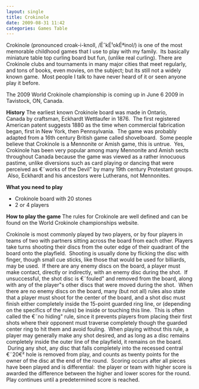```yaml
---
layout: single
title: Crokinole
date: 2009-08-31 11:42
categories: Games Table
---
```

Crokinole (pronounced croak-i-knoll, /ËˆkÉ¹okÉªinol/) is one of the most memorable childhood games that I use to play with my family.  Its basically miniature table top curling board but fun, (unlike real curling).
There are Crokinole clubs and tournaments in many major cities that meet regularly, and tons of books, even movies, on the subject; but its still not a widely known game.  Most people I talk to have never heard of it or seen anyone play it before.

The 2009 World Crokinole championship is coming up in June 6 2009 in Tavistock, ON, Canada.

<strong>History</strong>
The earliest known Crokinole board was made in Ontario, Canada by craftsman, Eckhardt Wettlaufer in 1876.  The first registered American patent suggests 1880 as the time when commercial fabrication began, first in New York, then Pennsylvania.  The game was probably adapted from a 16th century British game called shovelboard.  Some people believe that Crokinole is a Mennonite or Amish game, this is untrue.  Yes, Crokinole has been very popular among many Mennonite and Amish sects throughout Canada because the game was viewed as a rather innocuous pastime, unlike diversions such as card playing or dancing that were perceived as €˜works of the Devil&quot; by many 19th century Protestant groups.  Also, Eckhardt and his ancestors were Lutherans, not Mennonites.

<strong>What you need to play</strong>
<ul>
	<li>Crokinole board with 20 stones</li>
	<li>2 or 4 players</li>
</ul>
<strong>How to play the game</strong>
The rules for Crokinole are well defined and can be found on the World Crokinole championships website.

Crokinole is most commonly played by two players, or by four players in teams of two with partners sitting across the board from each other. Players take turns shooting their discs from the outer edge of their quadrant of the board onto the playfield.  Shooting is usually done by flicking the disc with finger, though small cue sticks, like those that would be used for billiards, may be used.  If there are any enemy discs on the board, a player must make contact, directly or indirectly, with an enemy disc during the shot.  If unsuccessful, the shot disc is €˜fouled&quot; and removed from the board, along with any of the player&quot;s other discs that were moved during the shot.  When there are no enemy discs on the board, many (but not all) rules also state that a player must shoot for the center of the board, and a shot disc must finish either completely inside the 15-point guarded ring line, or (depending on the specifics of the rules) be inside or touching this line.  This is often called the €˜no hiding&quot; rule, since it prevents players from placing their first shots where their opponent must traverse completely though the guarded center ring to hit them and avoid fouling.  When playing without this rule, a player may generally make any shot desired, and as long as a disc remains completely inside the outer line of the playfield, it remains on the board.  During any shot, any disc that falls completely into the recessed central €˜20€² hole is removed from play, and counts as twenty points for the owner of the disc at the end of the round.  Scoring occurs after all pieces have been played and is differential:  the player or team with higher score is awarded the difference between the higher and lower scores for the round.
Play continues until a predetermined score is reached.
